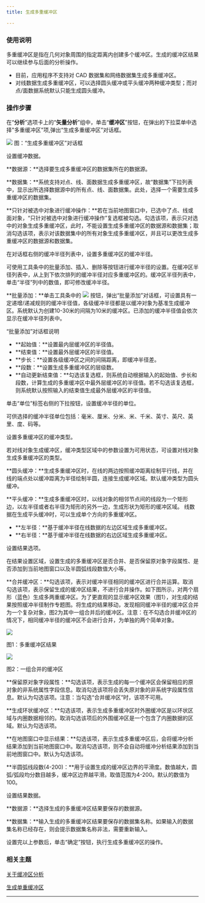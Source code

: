 ```yaml
---
title: 生成多重缓冲区

---
```


### 使用说明

多重缓冲区是指在几何对象周围的指定距离内创建多个缓冲区。生成的缓冲区结果可以继续参与后面的分析操作。

-   目前，应用程序不支持对 CAD 数据集和网络数据集生成多重缓冲区。
-   对线数据生成多重缓冲区，可以选择圆头缓冲或平头缓冲两种缓冲类型；而对点/面数据系统默认只能生成圆头缓冲。

### 操作步骤

在“**分析**”选项卡上的“**矢量分析**”组中，单击“**缓冲区**”按钮，在弹出的下拉菜单中选择"多重缓冲区"项,弹出“生成多重缓冲区”对话框。

  ![](/iDesktop-Cross/img/MutilBufferDia.png)
  图：“生成多重缓冲区”对话框


设置缓冲数据。

**数据源：**选择要生成多重缓冲区的数据集所在的数据源。

**数据集：**系统支持对点、线、面数据生成多重缓冲区，故“数据集”下拉列表中，显示出所选择数据源中的所有点、线、面数据集。此处，选择一个需要生成多重缓冲区的数据集。

**只针对被选中对象进行缓冲操作：**若在当前地图窗口中，已选中了点、线或面对象，“只针对被选中对象进行缓冲操作”复选框被勾选。勾选该项，表示只对选中的对象生成多重缓冲区，此时，不能设置生成多重缓冲区的数据源和数据集；取消勾选该项，表示对该数据集中的所有对象生成多重缓冲区，并且可以更改生成多重缓冲区的数据源和数据集。

在对话框右侧的缓冲半径列表中，设置多重缓冲区的缓冲半径。

可使用工具条中的批量添加、插入、删除等按钮进行缓冲半径的设置。在缓冲区半径列表中，从上到下依次排列的缓冲半径对应多重缓冲区的。缓冲区半径列表中，单击“半径”列中的数值，即可修改缓冲半径。

**批量添加：**单击工具条中的 ![](/iDesktop-Cross/img/Add.png)
按钮，弹出“批量添加”对话框，可设置具有一定递增/递减规则的缓冲半径值，各级缓冲半径都是以缓冲对象为基准生成缓冲区。系统默认为创建10-30米的间隔为10米的缓冲区。已添加的缓冲半径值会依次显示在缓冲半径列表中。




“批量添加”对话框说明


-   **起始值：**设置最内层缓冲区的半径值。
-   **结束值：**设置最外层缓冲区的半径值。
-   **步长：**设置各级缓冲区之间的间隔距离，即缓冲半径差。
-   **段数：**设置生成多重缓冲区的层级数。
-   **自动更新结束值：**勾选该复选框，则系统自动根据输入的起始值、步长和段数，计算生成的多重缓冲区中最外层缓冲区的半径值。若不勾选该复选框，则系统默认按照输入的结束值生成最外层缓冲区的半径值。




单击“单位”标签右侧的下拉按钮，设置缓冲半径的单位。

可供选择的缓冲半径单位包括：毫米、厘米、分米、米、千米、英寸、英尺、英里、度、码等。

设置多重缓冲区的缓冲类型。

若对线对象生成缓冲区，缓冲类型区域中的参数设置为可用状态，可设置对线对象生成多重缓冲区的类型。

**圆头缓冲：**生成多重缓冲区时，在线的两边按照缓冲距离绘制平行线，并在线的端点处以缓冲距离为半径绘制半圆，连接生成缓冲区域。默认缓冲类型为圆头缓冲。

**平头缓冲：**生成多重缓冲区时，以线对象的相邻节点间的线段为一个矩形边，以左半径或者右半径为矩形的另外一边，生成形状为矩形的缓冲区域。
线数据在生成平头缓冲时，可以生成单个方向的多重缓冲区。

-   **左半径：**基于缓冲半径在线数据的左边区域生成多重缓冲区。
-   **右半径：**基于缓冲半径在线数据的右边区域生成多重缓冲区。

设置结果选项。

在结果设置区域，设置生成的多重缓冲区是否合并、是否保留原对象字段属性、是否添加到当前地图窗口以及半圆弧线段数值大小等。

**合并缓冲区：**勾选该项，表示对缓冲半径相同的缓冲区进行合并运算。取消勾选该项，表示保留生成的缓冲区结果，不进行合并操作。如下图所示，对两个扇形（蓝色）生成多两重缓冲区。为了更直观的显示缓冲区效果（图1），对生成的结果按照缓冲半径制作专题图。将生成的结果移动，发现相同缓冲半径的缓冲区合并为一个复杂对象，图2为其中一组合并后的缓冲区。注意：在不勾选合并缓冲区的情况下，相同缓冲半径的缓冲区不会进行合并，为单独的两个简单对象。

![](/iDesktop-Cross/img/MulBuf1.png)

图1：多重缓冲区结果

![](/iDesktop-Cross/img/MulBuf2.png)

图2：一组合并的缓冲区

**保留原对象字段属性：**勾选该项，表示生成的每一个缓冲区会保留相应的原对象的非系统属性字段信息。取消勾选该项将会丢失原对象的非系统字段属性信息。默认为勾选该项。注意：当勾选“合并缓冲区”时，该项不可用。

**生成环状缓冲区：**勾选该项，表示生成多重缓冲区时外圈缓冲区是以环状区域与内圈数据相邻的。取消勾选该项后的外围缓冲区是一个包含了内圈数据的区域。默认为勾选该项。

**在地图窗口中显示结果：**勾选该项，表示生成多重缓冲区后，会将缓冲分析结果添加到当前地图窗口中。取消勾选该项，则不会自动将缓冲分析结果添加到当前地图窗口中。默认为勾选该项。

**半圆弧线段数(4-200)：**用于设置生成的缓冲区边界的平滑度。数值越大，圆弧/弧段均分数目越多，缓冲区边界越平滑。取值范围为4-200。默认的数值为100。

设置结果数据。

**数据源：**选择生成的多重缓冲区结果要保存的数据源。

**数据集：**输入生成的多重缓冲区结果要保存的数据集名称。如果输入的数据集名称已经存在，则会提示数据集名称非法，需要重新输入。

设置完以上参数后，单击“确定”按钮，执行生成多重缓冲区的操作。

### 相关主题

[关于缓冲区分析](/iDesktop-Cross/buffer/HowBufferWork)

[生成单重缓冲区](/iDesktop-Cross/buffer/SingleBuffer)

------------------------------------------------------------------------

